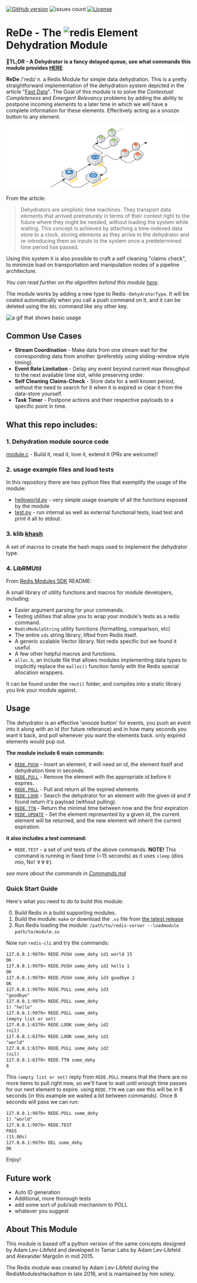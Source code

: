 [![GitHub version](https://img.shields.io/github/release/tamarlabs/rede.svg?style=flat-square)](https://github.com/TamarLabs/ReDe/releases/latest)
![issues count](https://img.shields.io/github/issues/tamarlabs/rede.svg?style=flat-square)
[![License](https://img.shields.io/badge/license-Apache%202.0-blue.svg?style=flat-square&colorB=green)](LICENSE)
<h1>  ReDe - The <img src="https://upload.wikimedia.org/wikipedia/en/6/6b/Redis_Logo.svg" alt="redis" height="47" align="top"/> Element Dehydration Module</h1>

:rocket:**TL;DR - A Dehydrator is a fancy delayed queue, see what commands this module provides [HERE](Commands.md)**

**ReDe** /'redɪ/ *n.* a Redis Module for simple data dehydration. This is a pretty straightforward implementation of the dehydration system depicted in the article "[Fast Data](https://goo.gl/DDFFPO)". The Goal of this module is to solve the *Contextual Completeness* and *Emergent Relevancy* problems by adding the ability to postpone incoming elements to a later time in which we will have a complete information for these elements. Effectively acting as a snooze button to any element.

![a schematic view of the Filter-Split-Dehydrate architecture](FSD-scheme.png)

From the article:
> Dehydrators are simplistic time machines. They transport data elements that arrived prematurely in terms of their context right to the future where they might be needed, without loading the system while waiting. This concept is achieved by attaching a time-indexed data store to a clock, storing elements as they arrive to the dehydrator and re-introducing them as inputs to the system once a predetermined time period has passed.


Using this system it is also possible to craft a self cleaning "claims check", to minimize load on transportation and manipulation nodes of a pipeline architecture.

*You can read further on the algorithm behind this module [here](Algorithm.md).*

The module works by adding a new type to Redis -`DehydratorType`. It will be ceated automatically when you call a push command on it, and it can be deleted using the `DEL` command like any other key.

![a gif that shows basic usage](redehy-basics.gif)

## Common Use Cases

* **Stream Coordination** -  Make data from one stream wait for the corresponding data from another (preferebly using sliding-window style timing).
* **Event Rate Limitation** - Delay any event beyond current max throughput to the next available time slot, while preserving order.
* **Self Cleaning Claims-Check** - Store data for a well known period, without the need to search for it when it is expired or clear it from the data-store yourself.
* **Task Timer** - Postpone actions and their respective payloads to a specific point in time.

## What this repo includes:

### 1. Dehydration module source code

[module.c](module.c) - Build it, read it, love it, extend it (PRs are welcome)!

### 2. usage example files and load tests

In this repository there are two python files that exemplify the usage of the module:
* [helloworld.py](helloworld.py) - very simple usage example of all the functions exposed by the module
* [test.py](test.py) - run internal as well as external functional tests, load test and print it all to stdout.

### 3. klib [khash](khash.h)

A set of macros to create the hash maps used to implement the dehydrator type.

### 4. LibRMUtil

From [Redis Modules SDK](https://github.com/RedisLabs/RedisModulesSDK) README:

A small library of utility functions and macros for module developers, including:

* Easier argument parsing for your commands.
* Testing utilities that allow you to wrap your module's tests as a redis command.
* `RedisModuleString` utility functions (formatting, comparison, etc)
* The entire `sds` string library, lifted from Redis itself.
* A generic scalable Vector library. Not redis specific but we found it useful.
* A few other helpful macros and functions.
* `alloc.h`, an include file that allows modules implementing data types to implicitly replace the `malloc()` function family with the Redis special allocation wrappers.

It can be found under the `rmutil` folder, and compiles into a static library you link your module against.    

## Usage

The dehydrator is an effective 'snooze button' for events, you push an event into it along with an id (for future referance) and in how many seconds you want it back, and poll whenever you want the elements back. only expired elements would pop out.

**The module include 6 main commands:**

* [`REDE.PUSH`](Commands.md/#push) - Insert an element, it will need an id, the element itself and dehydration time in seconds.
* [`REDE.PULL`](Commands.md/#pull) - Remove the element with the appropriate id before it expires.
* [`REDE.POLL`](Commands.md/#poll) - Pull and return all the expired elements.
* [`REDE.LOOK`](Commands.md/#look) - Search the dehydrator for an element with the given id and if found return it's payload (without pulling).
* [`REDE.TTN`](Commands.md/#ttn) - Return the minimal time between now and the first expiration
* [`REDE.UPDATE`](Commands.md/#update) - Set the element represented by a given id, the current element will be returned, and the new element will inherit the current expiration.

**it also includes a test command:**
* `REDE.TEST`  - a set of unit tests of the above commands. **NOTE!** This command is running in fixed time (~15 seconds) as it uses `sleep` (dios mio, No! &#x271e;&#x271e;&#x271e;).

*see more about the commands in [Commands.md](Commands.md)*

### Quick Start Guide

Here's what you need to do to build this module:

0. Build Redis in a build supporting modules.
1. Build the module: `make` or download the `.so` file from [the latest release](https://github.com/TamarLabs/ReDe/releases/latest)
3. Run Redis loading the module: `/path/to/redis-server --loadmodule path/to/module.so`

Now run `redis-cli` and try the commands:

```
127.0.0.1:9979> REDE.PUSH some_dehy id1 world 15
OK
127.0.0.1:9979> REDE.PUSH some_dehy id2 hello 1
OK
127.0.0.1:9979> REDE.PUSH some_dehy id3 goodbye 2
OK
127.0.0.1:9979> REDE.PULL some_dehy id3
"goodbye"
127.0.0.1:9979> REDE.POLL some_dehy
1) "hello"
127.0.0.1:9979> REDE.POLL some_dehy
(empty list or set)
127.0.0.1:6379> REDE.LOOK some_dehy id2
(nil)
127.0.0.1:6379> REDE.LOOK some_dehy id1
"world"
127.0.0.1:6379> REDE.PULL some_dehy id2
(nil)
127.0.0.1:6379> REDE.TTN some_dehy
8
```

This `(empty list or set)` reply from `REDE.POLL` means that the there are no more items to pull right now, so we'll have to wait until enough time passes for our next element to expire. using `REDE.TTN` we can see this will be in 8 seconds (in this example we waited a bit between commands). Once 8 seconds will pass we can run:

```
127.0.0.1:9979> REDE.POLL some_dehy
1) "world"
127.0.0.1:9979> REDE.TEST
PASS
(15.00s)
127.0.0.1:9979> DEL some_dehy
OK
```

Enjoy!


## Future work

* Auto ID generation
* Additional, more thorough tests
* add some sort of pub/sub mechanism to POLL
* whatever you suggest

## About This Module

This module is based off a python version of the same concepts designed by Adam Lev-Libfeld and developed in Tamar Labs by Adam Lev-Libfeld and Alexander Margolin in mid 2015.

The Redis module was created by Adam Lev-Libfeld during the RedisModulesHackathon in late 2016, and is maintained by him solely.
